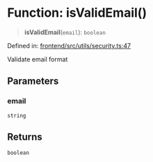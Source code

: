 # Function: isValidEmail()

> **isValidEmail**(`email`): `boolean`

Defined in: [frontend/src/utils/security.ts:47](https://github.com/lsendel/sass/blob/ca8b2b87627589617e0de57047e1f50d53e78078/frontend/src/utils/security.ts#L47)

Validate email format

## Parameters

### email

`string`

## Returns

`boolean`
